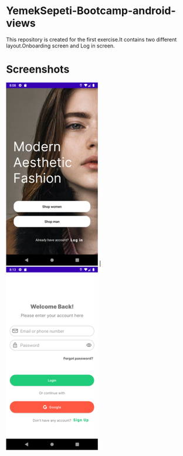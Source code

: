 # YemekSepeti-Bootcamp-android-views

This repository is created for the first exercise.It contains two different layout.Onboarding screen and Log in screen.

# Screenshots
<img src="screenshots/onboarding.png" width="250" height="500" >  |  <img src="screenshots/signin.png" width="250" height="500" >
